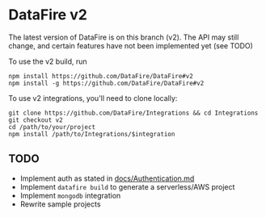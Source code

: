 # DataFire v2
The latest version of DataFire is on this branch (v2). The API may still change,
and certain features have not been implemented yet (see TODO)

To use the v2 build, run
```
npm install https://github.com/DataFire/DataFire#v2
npm install -g https://github.com/DataFire/DataFire#v2
```

To use v2 integrations, you'll need to clone locally:

```
git clone https://github.com/DataFire/Integrations && cd Integrations
git checkout v2
cd /path/to/your/project
npm install /path/to/Integrations/$integration
```

## TODO
* Implement auth as stated in [docs/Authentication.md](docs/Authentication.md)
* Implement `datafire build` to generate a serverless/AWS project
* Implement `mongodb` integration
* Rewrite sample projects
